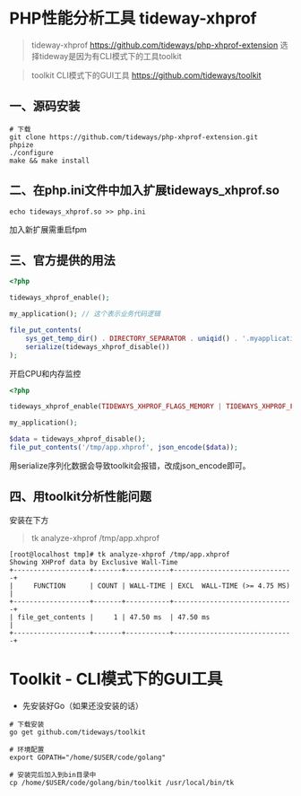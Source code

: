 # PHP性能分析工具 tideway-xhprof 
> tideway-xhprof
https://github.com/tideways/php-xhprof-extension
选择tideway是因为有CLI模式下的工具toolkit

> toolkit CLI模式下的GUI工具
https://github.com/tideways/toolkit

## 一、源码安装
```shell
# 下载
git clone https://github.com/tideways/php-xhprof-extension.git
phpize
./configure
make && make install
```

## 二、在php.ini文件中加入扩展tideways_xhprof.so
```shell
echo tideways_xhprof.so >> php.ini
```
加入新扩展需重启fpm

## 三、官方提供的用法
```php
<?php

tideways_xhprof_enable();

my_application(); // 这个表示业务代码逻辑

file_put_contents(
    sys_get_temp_dir() . DIRECTORY_SEPARATOR . uniqid() . '.myapplication.xhprof',
    serialize(tideways_xhprof_disable())
);
```

开启CPU和内存监控
```php
<?php

tideways_xhprof_enable(TIDEWAYS_XHPROF_FLAGS_MEMORY | TIDEWAYS_XHPROF_FLAGS_CPU);

my_application();

$data = tideways_xhprof_disable();
file_put_contents('/tmp/app.xhprof', json_encode($data));
``` 
用serialize序列化数据会导致toolkit会报错，改成json_encode即可。

## 四、用toolkit分析性能问题
安装在下方

> tk analyze-xhprof /tmp/app.xhprof 
```shell
[root@localhost tmp]# tk analyze-xhprof /tmp/app.xhprof 
Showing XHProf data by Exclusive Wall-Time
+-------------------+-------+-----------+------------------------------+
|     FUNCTION      | COUNT | WALL-TIME | EXCL  WALL-TIME (>= 4.75 MS) |
+-------------------+-------+-----------+------------------------------+
| file_get_contents |     1 | 47.50 ms  | 47.50 ms                     |
+-------------------+-------+-----------+------------------------------+
```

# Toolkit - CLI模式下的GUI工具 

* 先安装好Go（如果还没安装的话）

```shell
# 下载安装
go get github.com/tideways/toolkit

# 环境配置
export GOPATH="/home/$USER/code/golang"

# 安装完后加入到bin目录中
cp /home/$USER/code/golang/bin/toolkit /usr/local/bin/tk
```
